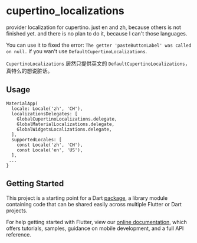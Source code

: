 # cupertino_localizations

provider localization for cupertino.
just en and zh, because others is not finished yet.
and there is no plan to do it, because I can't those languages.

You can use it to fixed the error:
```The getter 'pasteButtonLabel' was called on null.```
if you wan't use ```DefaultCupertinoLocalizations```.


```CupertinoLocalizations``` 居然只提供英文的 ```DefaultCupertinoLocalizations```，真特么的想说脏话。

## Usage
```
MaterialApp(
  locale: Locale('zh', 'CH'),
  localizationsDelegates: [
    GlobalCupertinoLocalizations.delegate,
    GlobalMaterialLocalizations.delegate,
    GlobalWidgetsLocalizations.delegate,
  ],
  supportedLocales: [
    const Locale('zh', 'CH'),
    const Locale('en', 'US'),
  ],
 ...
}
```

## Getting Started

This project is a starting point for a Dart
[package](https://flutter.io/developing-packages/),
a library module containing code that can be shared easily across
multiple Flutter or Dart projects.

For help getting started with Flutter, view our
[online documentation](https://flutter.io/docs), which offers tutorials,
samples, guidance on mobile development, and a full API reference.
